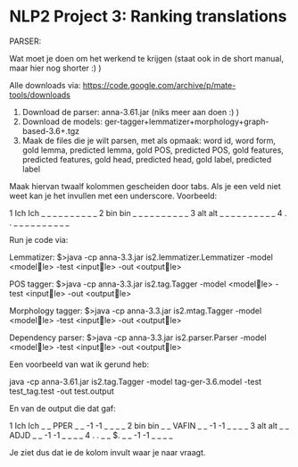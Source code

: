 # NLP2 Project 3: Ranking translations

PARSER:

Wat moet je doen om het werkend te krijgen (staat ook in de short manual, maar hier nog shorter :) )

Alle downloads via: https://code.google.com/archive/p/mate-tools/downloads

1) Download de parser: anna-3.61.jar (niks meer aan doen :) )
2) Download de models: ger-tagger+lemmatizer+morphology+graph-based-3.6+.tgz	
3) Maak de files die je wilt parsen, met als opmaak: 
word id, word form, gold lemma, predicted lemma, gold POS, predicted POS, gold features, predicted features, gold head, predicted head, gold label, predicted label

Maak hiervan twaalf kolommen gescheiden door tabs. Als je een veld niet weet kan je het invullen met een underscore. Voorbeeld: 

1	Ich	Ich	_	_	_	_	_	_	_	_	_	_
2	bin	bin	_	_	_	_	_	_	_	_	_	_
3	alt	alt	_	_	_	_	_	_	_	_	_	_
4	.	.	_	_	_	_	_	_	_	_	_	_

Run je code via: 

Lemmatizer:
$>java -cp anna-3.3.jar is2.lemmatizer.Lemmatizer -model <modelle>
-test <inputle> -out <outputle>

POS tagger:
$>java -cp anna-3.3.jar is2.tag.Tagger -model <modelle> -test <inputle>
-out <outputle>

Morphology tagger:
$>java -cp anna-3.3.jar is2.mtag.Tagger -model <modelle> -test <inputle>
-out <outputle>

Dependency parser:
$>java -cp anna-3.3.jar is2.parser.Parser -model <modelle> -test <inputle>
-out <outputle>

Een voorbeeld van wat ik gerund heb:

java -cp anna-3.61.jar is2.tag.Tagger -model tag-ger-3.6.model -test test_tag.test -out test.output

En van de output die dat gaf:

1	Ich	Ich	_	_	PPER	_	_	-1	-1	_	_	_	_
2	bin	bin	_	_	VAFIN	_	_	-1	-1	_	_	_	_
3	alt	alt	_	_	ADJD	_	_	-1	-1	_	_	_	_
4	.	.	_	_	$.	_	_	-1	-1	_	_	_	_

Je ziet dus dat ie de kolom invult waar je naar vraagt.